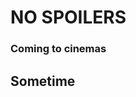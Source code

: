 <html>
  <head>
    <title>No Spoilers</title>
    <link href="main.css" rel="stylesheet">
  </head>

  <body>
    <div>
      <h1>NO SPOILERS</h1>
      <h3>Coming to cinemas</h3>
      <h2>Sometime</h2>
    </div>
  </body>

</html>

